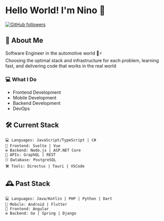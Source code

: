 # Hello World! I'm Nino 👋

[![GitHub followers](https://img.shields.io/github/followers/ninogjoni?label=Follow&style=social)](https://github.com/ninogjoni)

## 🚀 About Me
Software Engineer in the automotive world 🚗⚡  
Choosing the optimal stack and infrastructure for each problem, learning fast, and delivering code that works in the real world

### 💻 What I Do
- Frontend Development
- Mobile Development
- Backend Development
- DevOps 

## 🛠️ Current Stack
```text
💻 Languages: JavaScript/TypeScript | C#  
🎨 Frontend: Svelte | Vue  
⚙️ Backend: Node.js | ASP.NET Core
🔌 APIs: GraphQL | REST  
🗄️ Database: PostgreSQL  
🛠️ Tools: Directus | Tauri | VSCode
```

## 🕰 Past Stack
```text
💻 Languages: Java/Kotlin | PHP | Python | Dart  
📱 Mobile: Android | Flutter
🎨 Frontend: Angular
⚙️ Backend: Go | Spring | Django
```
